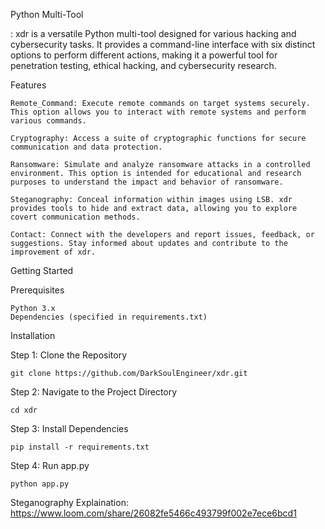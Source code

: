 Python Multi-Tool

: xdr is a versatile Python multi-tool designed for various hacking and cybersecurity tasks. It provides a command-line interface with six distinct options to perform different actions, making it a powerful tool for penetration testing, ethical hacking, and cybersecurity research.
    
Features

    Remote_Command: Execute remote commands on target systems securely. This option allows you to interact with remote systems and perform various commands.

    Cryptography: Access a suite of cryptographic functions for secure communication and data protection.

    Ransomware: Simulate and analyze ransomware attacks in a controlled environment. This option is intended for educational and research purposes to understand the impact and behavior of ransomware.

    Steganography: Conceal information within images using LSB. xdr provides tools to hide and extract data, allowing you to explore covert communication methods.

    Contact: Connect with the developers and report issues, feedback, or suggestions. Stay informed about updates and contribute to the improvement of xdr.

Getting Started

Prerequisites

    Python 3.x
    Dependencies (specified in requirements.txt)

Installation

Step 1: Clone the Repository

    git clone https://github.com/DarkSoulEngineer/xdr.git
Step 2: Navigate to the Project Directory

    cd xdr
Step 3: Install Dependencies

    pip install -r requirements.txt
Step 4: Run app.py

    python app.py

Steganography Explaination: 
    https://www.loom.com/share/26082fe5466c493799f002e7ece6bcd1
